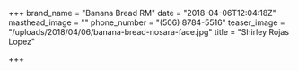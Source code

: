 +++
brand_name = "Banana Bread RM"
date = "2018-04-06T12:04:18Z"
masthead_image = ""
phone_number = "(506) 8784-5516"
teaser_image = "/uploads/2018/04/06/banana-bread-nosara-face.jpg"
title = "Shirley Rojas Lopez"

+++
